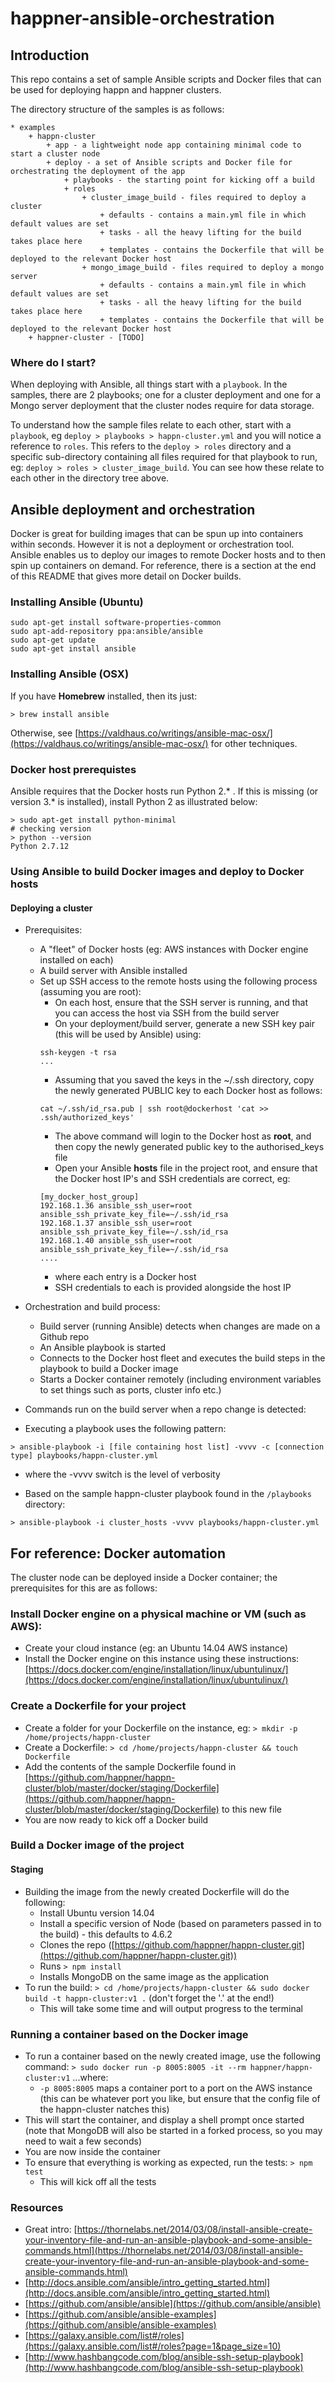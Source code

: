 
# happner-ansible-orchestration

## Introduction

This repo contains a set of sample Ansible scripts and Docker files that can be used for deploying happn and happner clusters.

The directory structure of the samples is as follows:

    * examples
        + happn-cluster
            + app - a lightweight node app containing minimal code to start a cluster node
            + deploy - a set of Ansible scripts and Docker file for orchestrating the deployment of the app
                + playbooks - the starting point for kicking off a build
                + roles 
                    + cluster_image_build - files required to deploy a cluster
                        + defaults - contains a main.yml file in which default values are set
                        + tasks - all the heavy lifting for the build takes place here
                        + templates - contains the Dockerfile that will be deployed to the relevant Docker host
                    + mongo_image_build - files required to deploy a mongo server
                        + defaults - contains a main.yml file in which default values are set
                        + tasks - all the heavy lifting for the build takes place here
                        + templates - contains the Dockerfile that will be deployed to the relevant Docker host
        + happner-cluster - [TODO]

### Where do I start?

When deploying with Ansible, all things start with a `playbook`. In the samples, there are 2 playbooks; one for a cluster deployment
 and one for a Mongo server deployment that the cluster nodes require for data storage.
 
To understand how the sample files relate to each other, start with a `playbook`, eg `deploy > playbooks > happn-cluster.yml` 
and you will notice a reference to `roles`. This refers to the `deploy > roles` directory and a specific sub-directory containing 
all files required for that playbook to run, eg: `deploy > roles > cluster_image_build`. You can see how these relate to each
other in the directory tree above.
 

## Ansible deployment and orchestration

Docker is great for building images that can be spun up into containers within seconds. However it is not a deployment or orchestration tool. Ansible enables us to deploy our images to remote Docker hosts and to then spin up containers on demand.
 For reference, there is a section at the end of this README that gives more detail on Docker builds.
 
### Installing Ansible (Ubuntu)

```
sudo apt-get install software-properties-common
sudo apt-add-repository ppa:ansible/ansible
sudo apt-get update
sudo apt-get install ansible
```

### Installing Ansible (OSX)

If you have __Homebrew__ installed, then its just:

`> brew install ansible`

Otherwise, see [https://valdhaus.co/writings/ansible-mac-osx/](https://valdhaus.co/writings/ansible-mac-osx/) for 
other techniques.

### Docker host prerequistes

Ansible requires that the Docker hosts run Python 2.* . If this is missing (or version 3.* is installed), install Python 2 
as illustrated below: 

```
> sudo apt-get install python-minimal
# checking version
> python --version
Python 2.7.12
```

### Using Ansible to build Docker images and deploy to Docker hosts

#### Deploying a cluster

* Prerequisites: 
  * A "fleet" of Docker hosts (eg: AWS instances with Docker engine installed on each)
  * A build server with Ansible installed
  * Set up SSH access to the remote hosts using the following process (assuming you are root):
    * On each host, ensure that the SSH server is running, and that you can access the host via SSH from the build server
    * On your deployment/build server, generate a new SSH key pair (this will be used by Ansible) using:
    ```
    ssh-keygen -t rsa
    ...
    ```
    * Assuming that you saved the keys in the ~/.ssh directory, copy the newly generated PUBLIC key to each Docker host 
    as follows:
    ```
    cat ~/.ssh/id_rsa.pub | ssh root@dockerhost 'cat >> .ssh/authorized_keys'
    ``` 
    * The above command will login to the Docker host as __root__, and then copy the newly generated public key to the 
    authorised_keys file
    * Open your Ansible __hosts__ file in the project root, and ensure that the Docker host IP's and SSH credentials 
    are correct, eg:
    ```
    [my_docker_host_group]
    192.168.1.36 ansible_ssh_user=root ansible_ssh_private_key_file=~/.ssh/id_rsa
    192.168.1.37 ansible_ssh_user=root ansible_ssh_private_key_file=~/.ssh/id_rsa
    192.168.1.40 ansible_ssh_user=root ansible_ssh_private_key_file=~/.ssh/id_rsa
    ....
    ```
      * where each entry is a Docker host
      * SSH credentials to each is provided alongside the host IP

* Orchestration and build process:
  * Build server (running Ansible) detects when changes are made on a Github repo
  * An Ansible playbook is started
  * Connects to the Docker host fleet and executes the build steps in the playbook to build a Docker image  
  * Starts a Docker container remotely (including environment variables to set things such as ports, cluster info etc.)

* Commands run on the build server when a repo change is detected:
 * Executing a playbook uses the following pattern:
 
  ```
  > ansible-playbook -i [file containing host list] -vvvv -c [connection type] playbooks/happn-cluster.yml
  ```
  * where the -vvvv switch is the level of verbosity
  
 * Based on the sample happn-cluster playbook found in the `/playbooks` directory:
 
  ```
  > ansible-playbook -i cluster_hosts -vvvv playbooks/happn-cluster.yml
  ```

## For reference: Docker automation

The cluster node can be deployed inside a Docker container; the prerequisites for this are as follows:

### Install Docker engine on a physical machine or VM (such as AWS):

* Create your cloud instance (eg: an Ubuntu 14.04 AWS instance)
* Install the Docker engine on this instance using these instructions: [https://docs.docker.com/engine/installation/linux/ubuntulinux/](https://docs.docker.com/engine/installation/linux/ubuntulinux/)

### Create a Dockerfile for your project

* Create a folder for your Dockerfile on the instance, eg:
  `> mkdir -p /home/projects/happn-cluster`  
* Create a Dockerfile:
  `> cd /home/projects/happn-cluster && touch Dockerfile`
* Add the contents of the sample Dockerfile found in [https://github.com/happner/happn-cluster/blob/master/docker/staging/Dockerfile](https://github.com/happner/happn-cluster/blob/master/docker/staging/Dockerfile) to this new file
* You are now ready to kick off a Docker build

### Build a Docker image of the project

#### Staging

* Building the image from the newly created Dockerfile will do the following:
  * Install Ubuntu version 14.04
  * Install a specific version of Node (based on parameters passed in to the build) - this defaults to 4.6.2
  * Clones the repo ([https://github.com/happner/happn-cluster.git](https://github.com/happner/happn-cluster.git))
  * Runs `> npm install`
  * Installs MongoDB on the same image as the application
* To run the build:
  `> cd /home/projects/happn-cluster && sudo docker build -t happn-cluster:v1 .` (don't forget the '.' at the end!)
  * This will take some time and will output progress to the terminal
  
### Running a container based on the Docker image

* To run a container based on the newly created image, use the following command:
`> sudo docker run -p 8005:8005 -it --rm happner/happn-cluster:v1`
...where:
  * `-p 8005:8005` maps a container port to a port on the AWS instance (this can be whatever port you like, but ensure that the config file of the happn-cluster natches this)
* This will start the container, and display a shell prompt once started (note that MongoDB will also be started in a forked process, so you may need to wait a few seconds)
* You are now inside the container
* To ensure that everything is working as expected, run the tests:
  `> npm test`
  * This will kick off all the tests
  
  
### Resources

* Great intro: [https://thornelabs.net/2014/03/08/install-ansible-create-your-inventory-file-and-run-an-ansible-playbook-and-some-ansible-commands.html](https://thornelabs.net/2014/03/08/install-ansible-create-your-inventory-file-and-run-an-ansible-playbook-and-some-ansible-commands.html)
* [http://docs.ansible.com/ansible/intro_getting_started.html](http://docs.ansible.com/ansible/intro_getting_started.html)
* [https://github.com/ansible/ansible](https://github.com/ansible/ansible)
* [https://github.com/ansible/ansible-examples](https://github.com/ansible/ansible-examples)
* [https://galaxy.ansible.com/list#/roles](https://galaxy.ansible.com/list#/roles?page=1&page_size=10)
* [http://www.hashbangcode.com/blog/ansible-ssh-setup-playbook](http://www.hashbangcode.com/blog/ansible-ssh-setup-playbook)
